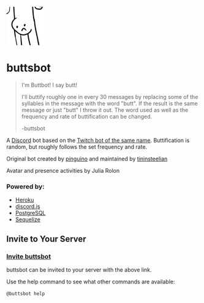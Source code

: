 ![buttsbot Avatar](./assets/images/avatar-small.png)

# buttsbot

> I'm Buttbot! I say butt!
> 
> I'll buttify roughly one in every 30 messages by replacing some of the syllables in the message with the word "butt". If the result is the same message or just "butt" I throw it out. The word used as well as the frequency and rate of buttification can be changed.
> 
> -buttsbot

A [Discord](https://discord.com/) bot based on the [Twitch bot of the same name](https://www.twitch.tv/buttsbot/about). Buttification is random, but roughly follows the set frequency and rate.

Original bot created by [pinguino](https://www.twitch.tv/pinguino) and maintained by [tininsteelian](https://www.twitch.tv/tininsteelian)

Avatar and presence activities by Julia Rolon

### Powered by:

- [Heroku](https://www.heroku.com/)
- [discord.js](https://discord.js.org/#/)
- [PostgreSQL](https://www.postgresql.org/)
- [Sequelize](https://sequelize.org/)

## Invite to Your Server

### [Invite buttsbot](https://discord.com/api/oauth2/authorize?client_id=780539847764082768&permissions=265216&scope=bot)

buttsbot can be invited to your server with the above link.

Use the help command to see what other commands are available:
```
@buttsbot help
```
